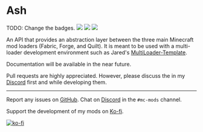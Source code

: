 # Ash
TODO: Change the badges.
[![](http://cf.way2muchnoise.eu/full_360916_downloads.svg)](https://www.curseforge.com/minecraft/mc-mods/shuffle)
[![](https://modrinth-utils.vercel.app/api/badge/downloads/?id=shuffle&logo=true)](https://www.modrinth.com/mod/shuffle)
[![](http://cf.way2muchnoise.eu/versions/360916.svg)](https://www.curseforge.com/minecraft/mc-mods/shuffle)

An API that provides an abstraction layer between the three main Minecraft mod loaders (Fabric, Forge, and Quilt). It is meant to be used with a multi-loader development environment such as Jared's [MultiLoader-Template](https://github.com/jaredlll08/MultiLoader-Template).

Documentation will be available in the near future.

Pull requests are highly appreciated. However, please discuss the in my [Discord](https://discord.gg/aqXkvbJ) first and while developing them.

---

Report any issues on [GitHub](https://github.com/Trikzon/modid/issues). Chat on [Discord](https://discord.gg/aUwZKagWh2) in the `#mc-mods` channel.

Support the development of my mods on [Ko-fi](https://ko-fi.com/X7X8D56YI).

[![ko-fi](https://ko-fi.com/img/githubbutton_sm.svg)](https://ko-fi.com/X7X8D56YI)
